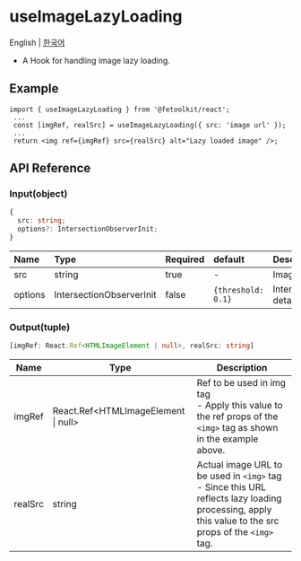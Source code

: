 # useImageLazyLoading

English | [한국어](./useImageLazyLoading_kr.md)

- A Hook for handling image lazy loading.

## Example

```tsx
import { useImageLazyLoading } from '@fetoolkit/react';
 ...
 const [imgRef, realSrc] = useImageLazyLoading({ src: 'image url' });
 ...
 return <img ref={imgRef} src={realSrc} alt="Lazy loaded image" />;
```

## API Reference

### Input(object)

```typescript
{
  src: string;
  options?: IntersectionObserverInit;
}
```

| Name    | Type                     | Required | default            | Description                           |
| :------ | :----------------------- | :------- | :----------------- | :------------------------------------ |
| src     | string                   | true     | -                  | Image URL                             |
| options | IntersectionObserverInit | false    | `{threshold: 0.1}` | IntersectionObserver detailed options |

### Output(tuple)

```typescript
[imgRef: React.Ref<HTMLImageElement | null>, realSrc: string]
```

| Name    | Type                                | Description                                                                                                                                              |
| ------- | ----------------------------------- | -------------------------------------------------------------------------------------------------------------------------------------------------------- |
| imgRef  | React.Ref<HTMLImageElement \| null> | Ref to be used in img tag <br> - Apply this value to the ref props of the `<img>` tag as shown in the example above.                                     |
| realSrc | string                              | Actual image URL to be used in `<img>` tag <br> - Since this URL reflects lazy loading processing, apply this value to the src props of the `<img>` tag. |
